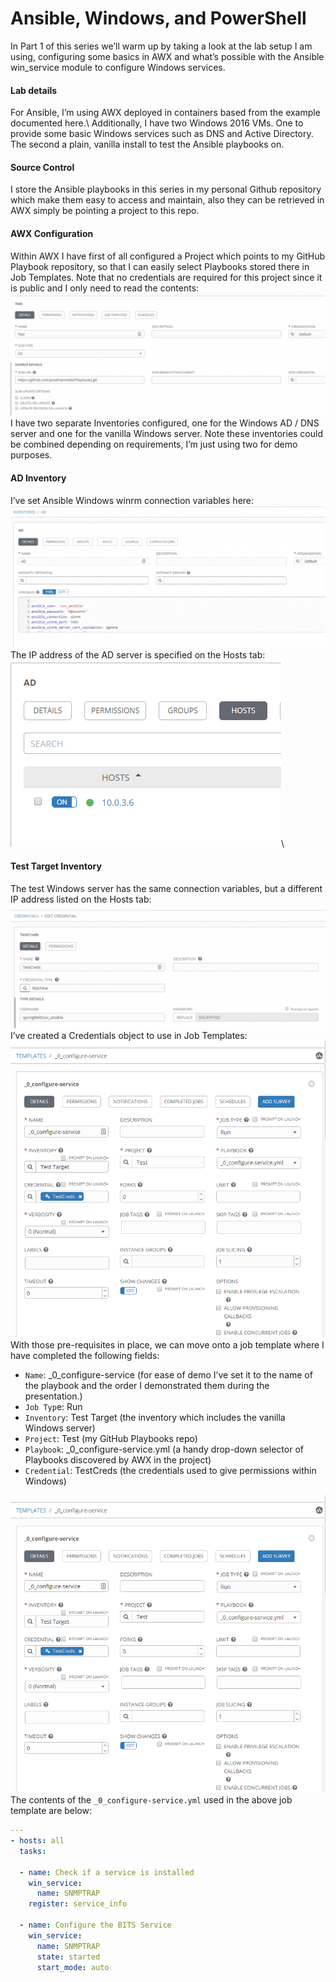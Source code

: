 # Ansible, Windows, and PowerShell
In Part 1 of this series we’ll warm up by taking a look at the lab setup I am using, configuring some basics in AWX and what’s possible with the Ansible win_service module to configure Windows services.
#### Lab details
For Ansible, I’m using AWX deployed in containers based from the example documented here.\ 
Additionally, I have two Windows 2016 VMs. One to provide some basic Windows services such as DNS and Active Directory. The second a plain, vanilla install to test the Ansible playbooks on.
#### Source Control
I store the Ansible playbooks in this series in my personal Github repository which make them easy to access and maintain, also they can be retrieved in AWX simply be pointing a project to this repo.
#### AWX Configuration
Within AWX I have first of all configured a Project which points to my GitHub Playbook repository, so that I can easily select Playbooks stored there in Job Templates. Note that no credentials are required for this project since it is public and I only need to read the contents:
![](01.png)\
I have two separate Inventories configured, one for the Windows AD / DNS server and one for the vanilla Windows server. Note these inventories could be combined depending on requirements, I’m just using two for demo purposes.
#### AD Inventory
I’ve set Ansible Windows winrm connection variables here:\
![](02.png)\
The IP address of the AD server is specified on the Hosts tab:\
![](03.png)\
#### Test Target Inventory
The test Windows server has the same connection variables, but a different IP address listed on the Hosts tab:\
![](05.png)\
I’ve created a Credentials object to use in Job Templates:\
![](06.png)\
With those pre-requisites in place, we can move onto a job template where I have completed the following fields:
- `Name`: _0_configure-service (for ease of demo I’ve set it to the name of the playbook and the order I demonstrated them during the presentation.)
- `Job Typ`e: Run
- `Inventory`: Test Target (the inventory which includes the vanilla Windows server)
- `Project`: Test (my GitHub Playbooks repo)
- `Playbook`: _0_configure-service.yml (a handy drop-down selector of Playbooks discovered by AWX in the project)
- `Credential`: TestCreds (the credentials used to give permissions within Windows)

![](07.png)\
The contents of the `_0_configure-service.yml` used in the above job template are below:
```yaml
---
- hosts: all
  tasks:

  - name: Check if a service is installed
    win_service:
      name: SNMPTRAP
    register: service_info

  - name: Configure the BITS Service
    win_service:
      name: SNMPTRAP
      state: started
      start_mode: auto
```